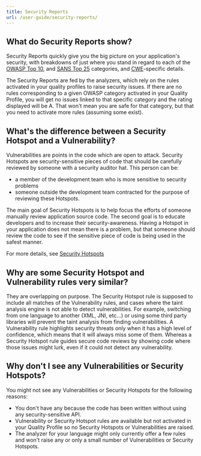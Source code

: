 ```yaml
---
title: Security Reports
url: /user-guide/security-reports/
---
```


## What do Security Reports show?
Security Reports quickly give you the big picture on your application's security, with breakdowns of just where you stand in regard to each of the [OWASP Top 10](https://www.owasp.org/index.php/Top_10-2017_Top_10), and [SANS Top 25](https://www.sans.org/top25-software-errors) categories, and [CWE](http://cwe.mitre.org/)-specific details.

The Security Reports are fed by the analyzers, which rely on the rules activated in your quality profiles to raise security issues. If there are no rules corresponding to a given OWASP category activated in your Quality Profile, you will get no issues linked to that specific category and the rating displayed will be A. That won't mean you are safe for that category, but that you need to activate more rules (assuming some exist).

## What's the difference between a Security Hotspot and a Vulnerability?
Vulnerabilities are points in the code which are open to attack.
Security Hotspots are security-sensitive pieces of code that should be carefully reviewed by someone with a security auditor hat. This person can be:
* a member of the development team who is more sensitive to security problems 
* someone outside the development team contracted for the purpose of reviewing these Hotspots.

The main goal of Security Hotspots is to help focus the efforts of someone manually review application source code. The second goal is to educate developers and to increase their security-awareness. 
Having a Hotspot in your application does not mean there is a problem, but that someone should review the code to see if the sensitive piece of code is being used in the safest manner.

For more details, see [Security Hotspots](/user-guide/security-hotspots/)

## Why are some Security Hotspot and Vulnerability rules very similar?
They are overlapping on purpose. The Security Hotspot rule is supposed to include all matches of the Vulnerability rules, and cases where the taint analysis engine is not able to detect vulnerabilities. For example, switching from one language to another (XML, JNI, etc...) or using some third party libraries will prevent the taint analysis from finding vulnerabilities. A Vulnerability rule highlights security threats only when it has a high level of confidence, which means that it will always miss some of them. Whereas a Security Hotspot rule guides secure code reviews by showing code where those issues might lurk, even if it could not detect any vulnerability.

## Why don't I see any Vulnerabilities or Security Hotspots?
You might not see any Vulnerabilities or Security Hotspots for the following reasons:
* You don't have any because the code has been written without using any security-sensitive API. 
* Vulnerability or Security Hotspot rules are available but not activated in your Quality Profile so no Security Hotspots or Vulnerabilities are raised.
* The analyzer for your language might only currently offer a few rules and won't raise any or only a small number of Vulnerabilities or Security Hotspots.

